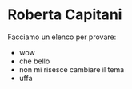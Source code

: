 # Roberta Capitani

Facciamo un elenco per provare:
- wow
 - che bello
- non mi risesce cambiare il tema
 - uffa
